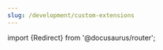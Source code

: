 ```yaml
---
slug: /development/custom-extensions
---
```


import {Redirect} from '@docusaurus/router';

<Redirect to="/development/extensions/introduction" />
